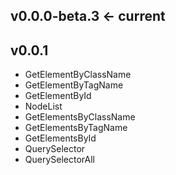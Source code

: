 ## v0.0.0-beta.3 <- current

## v0.0.1
* GetElementByClassName
* GetElementByTagName
* GetElementById
* NodeList
* GetElementsByClassName
* GetElementsByTagName
* GetElementsById
* QuerySelector
* QuerySelectorAll